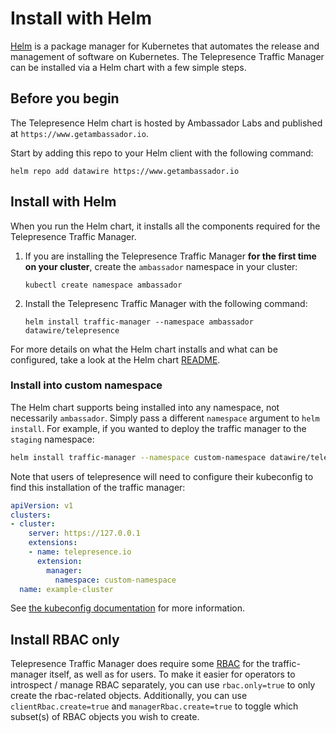 # Install with Helm

[Helm](https://helm.sh) is a package manager for Kubernetes that automates the release and management of software on Kubernetes. The Telepresence Traffic Manager can be installed via a Helm chart with a few simple steps.

## Before you begin

The Telepresence Helm chart is hosted by Ambassador Labs and published at `https://www.getambassador.io`.

Start by adding this repo to your Helm client with the following command:

```shell
helm repo add datawire https://www.getambassador.io
```

## Install with Helm

When you run the Helm chart, it installs all the components required for the Telepresence Traffic Manager.

1. If you are installing the Telepresence Traffic Manager **for the first time on your cluster**, create the `ambassador` namespace in your cluster:

   ```shell
   kubectl create namespace ambassador
   ```

2. Install the Telepresenc Traffic Manager with the following command:

   ```shell
   helm install traffic-manager --namespace ambassador datawire/telepresence
   ```

For more details on what the Helm chart installs and what can be configured, take a look at the Helm chart [README](https://github.com/telepresenceio/telepresence/tree/release/v2/charts/telepresence).

### Install into custom namespace

The Helm chart supports being installed into any namespace, not necessarily `ambassador`. Simply pass a different `namespace` argument to `helm install`.
For example, if you wanted to deploy the traffic manager to the `staging` namespace:

```bash
helm install traffic-manager --namespace custom-namespace datawire/telepresence
```

Note that users of telepresence will need to configure their kubeconfig to find this installation of the traffic manager:

```yaml
apiVersion: v1
clusters:
- cluster:
    server: https://127.0.0.1
    extensions:
    - name: telepresence.io
      extension:
        manager:
          namespace: custom-namespace
  name: example-cluster
```

See [the kubeconfig documentation](../reference/config#manager) for more information.

## Install RBAC only

Telepresence Traffic Manager does require some [RBAC](../../refrence/rbac/) for the traffic-manager itself, as well as for users.
To make it easier for operators to introspect / manage RBAC separately, you can use `rbac.only=true` to
only create the rbac-related objects.
Additionally, you can use `clientRbac.create=true` and `managerRbac.create=true` to toggle which subset(s) of RBAC objects you wish to create.
